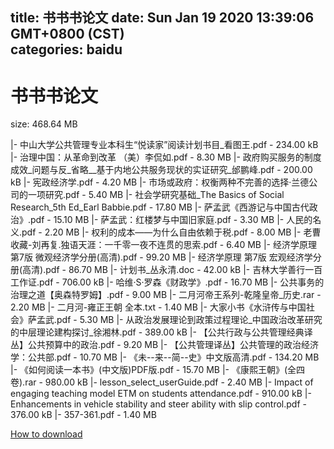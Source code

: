 
title: 书书书论文
date: Sun Jan 19 2020 13:39:06 GMT+0800 (CST)    
categories: baidu
---

# 书书书论文
size: 468.64 MB
 
 
|- 中山大学公共管理专业本科生“悦读家”阅读计划书目_看图王.pdf - 234.00 kB
|- 治理中国：从革命到改革 （美）李侃如.pdf - 8.30 MB
|- 政府购买服务的制度成效_问题与反_省略__基于内地公共服务现状的实证研究_邰鹏峰.pdf - 200.00 kB
|- 宪政经济学.pdf - 4.20 MB
|- 市场或政府：权衡两种不完善的选择·兰德公司的一项研究.pdf - 5.40 MB
|- 社会学研究基础_The Basics of Social Research_5th Ed_Earl Babbie.pdf - 17.80 MB
|- 萨孟武《西游记与中国古代政治》.pdf - 15.10 MB
|- 萨孟武：红楼梦与中国旧家庭.pdf - 3.30 MB
|- 人民的名义.pdf - 2.20 MB
|- 权利的成本——为什么自由依赖于税.pdf - 8.00 MB
|- 老曹收藏-刘再复.独语天涯：一千零一夜不连贯的思索.pdf - 6.40 MB
|- 经济学原理  第7版  微观经济学分册(高清).pdf - 99.20 MB
|- 经济学原理  第7版  宏观经济学分册(高清).pdf - 86.70 MB
|- 计划书_丛永清.doc - 42.00 kB
|- 吉林大学善行一百工作证.pdf - 706.00 kB
|- 哈维·S·罗森《财政学》.pdf - 16.70 MB
|- 公共事务的治理之道【奥森特罗姆】.pdf - 9.00 MB
|- 二月河帝王系列-乾隆皇帝_历史.rar - 2.20 MB
|- 二月河-雍正王朝 全本.txt - 1.40 MB
|- 大家小书《水浒传与中国社会》萨孟武.pdf - 5.30 MB
|- 从政治发展理论到政策过程理论_中国政治改革研究的中层理论建构探讨_徐湘林.pdf - 389.00 kB
|- 【公共行政与公共管理经典译丛】公共预算中的政治.pdf - 9.20 MB
|- 【公共管理译丛】公共管理的政治经济学：公共部.pdf - 10.70 MB
|- 《未--来--简--史》中文版高清.pdf - 134.20 MB
|- 《如何阅读一本书》(中文版)PDF版.pdf - 15.70 MB
|- 《康熙王朝》(全四卷).rar - 980.00 kB
|- lesson_select_userGuide.pdf - 2.40 MB
|- Impact of engaging teaching model ETM on students attendance.pdf - 910.00 kB
|- Enhancements in vehicle stability and steer ability with slip control.pdf - 376.00 kB
|- 357-361.pdf - 1.40 MB

[How to download](https://bpcam.bemobtrk.com/go/2ceec3aa-1ca2-46d6-b9ff-aaa5c184517c?jno=320)